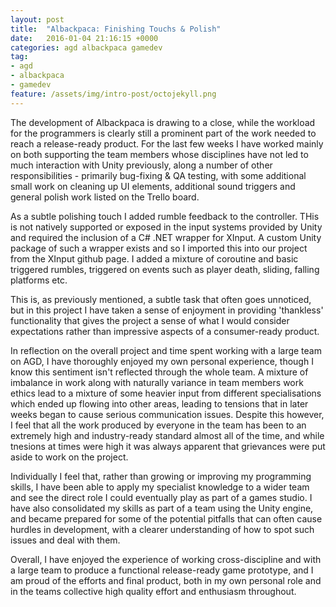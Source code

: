 ```yaml
---
layout: post
title:  "Albackpaca: Finishing Touchs & Polish"
date:   2016-01-04 21:16:15 +0000
categories: agd albackpaca gamedev
tag:
- agd
- albackpaca
- gamedev
feature: /assets/img/intro-post/octojekyll.png
---
```


The development of Albackpaca is drawing to a close, while the workload for the programmers is clearly still a prominent part of the work needed to reach a release-ready product. For the last few weeks I have worked mainly on both supporting the team members whose disciplines have not led to much interaction with Unity previously, along a number of other responsibilities - primarily bug-fixing & QA testing, with some additional small work on cleaning up UI elements, additional sound triggers and general polish work listed on the Trello board.

As a subtle polishing touch I added rumble feedback to the controller. THis is not natively supported or exposed in the input systems provided by Unity and required the inclusion of a C# .NET wrapper for XInput. A custom Unity package of such a wrapper exists and so I imported this into our project from the XInput github page. I added a mixture of coroutine and basic triggered rumbles, triggered on events such as player death, sliding, falling platforms etc.

This is, as previously mentioned, a subtle task that often goes unnoticed, but in this project I have taken a sense of enjoyment in providing 'thankless' functionality that gives the project a sense of what I would consider expectations rather than impressive aspects of a consumer-ready product.

In reflection on the overall project and time spent working with a large team on AGD, I have thoroughly enjoyed my own personal experience, though I know this sentiment isn't reflected through the whole team. A mixture of imbalance in work along with naturally variance in team members work ethics lead to a mixture of some heavier input from different specialisations which ended up flowing into other areas, leading to tensions that in later weeks began to cause serious communication issues. Despite this however, I feel that all the work produced by everyone in the team has been to an extremely high and industry-ready standard almost all of the time, and while tnesions at times were high it was always apparent that grievances were put aside to work on the project.

Individually I feel that, rather than growing or improving my programming skills, I have been able to apply my specialist knowledge to a wider team and see the direct role I could eventually play as part of a games studio. I have also consolidated my skills as part of a team using the Unity engine, and became prepared for some of the potential pitfalls that can often cause hurdles in development, with a clearer understanding of how to spot such issues and deal with them.

Overall, I have enjoyed the experience of working cross-discipline and with a large team to produce a functional release-ready game prototype, and I am proud of the efforts and final product, both in my own personal role and in the teams collective high quality effort and enthusiasm throughout.

